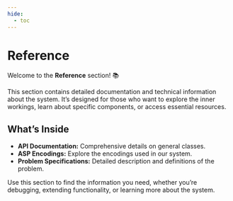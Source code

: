 ```yaml
---
hide:
  - toc
---
```


# Reference

Welcome to the **Reference** section! 📚

This section contains detailed documentation and technical information about
the system. It’s designed for those who want to explore the inner workings,
learn about specific components, or access essential resources.

## What’s Inside

- **API Documentation:** Comprehensive details on general classes.
- **ASP Encodings:** Explore the encodings used in our system.
- **Problem Specifications:** Detailed description and definitions of the
  problem.

<!-- - **Advanced Topics:** Gain insights into complex use cases and integrations. -->

Use this section to find the information you need, whether you’re debugging,
extending functionality, or learning more about the system.
